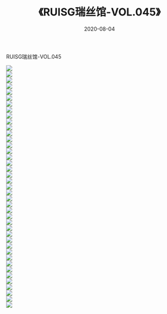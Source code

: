 ﻿---
layout: post
title:  《RUISG瑞丝馆-VOL.045》
date:   2020-08-04
img: http://img.660000.xyz/Sharelink/网络美图/2020/RUISG瑞丝馆-VOL.045/000.jpg
categories: [美女, 清纯, 唯美]
---

RUISG瑞丝馆-VOL.045

  ![](http://img.660000.xyz/Sharelink/网络美图/2020/RUISG瑞丝馆-VOL.045/001.jpg) <br> ![](http://img.660000.xyz/Sharelink/网络美图/2020/RUISG瑞丝馆-VOL.045/002.jpg) <br> ![](http://img.660000.xyz/Sharelink/网络美图/2020/RUISG瑞丝馆-VOL.045/003.jpg) <br> ![](http://img.660000.xyz/Sharelink/网络美图/2020/RUISG瑞丝馆-VOL.045/004.jpg) <br> ![](http://img.660000.xyz/Sharelink/网络美图/2020/RUISG瑞丝馆-VOL.045/005.jpg) <br> ![](http://img.660000.xyz/Sharelink/网络美图/2020/RUISG瑞丝馆-VOL.045/006.jpg) <br> ![](http://img.660000.xyz/Sharelink/网络美图/2020/RUISG瑞丝馆-VOL.045/007.jpg) <br> ![](http://img.660000.xyz/Sharelink/网络美图/2020/RUISG瑞丝馆-VOL.045/008.jpg) <br> ![](http://img.660000.xyz/Sharelink/网络美图/2020/RUISG瑞丝馆-VOL.045/009.jpg) <br> ![](http://img.660000.xyz/Sharelink/网络美图/2020/RUISG瑞丝馆-VOL.045/010.jpg) <br> ![](http://img.660000.xyz/Sharelink/网络美图/2020/RUISG瑞丝馆-VOL.045/011.jpg) <br> ![](http://img.660000.xyz/Sharelink/网络美图/2020/RUISG瑞丝馆-VOL.045/012.jpg) <br> ![](http://img.660000.xyz/Sharelink/网络美图/2020/RUISG瑞丝馆-VOL.045/013.jpg) <br> ![](http://img.660000.xyz/Sharelink/网络美图/2020/RUISG瑞丝馆-VOL.045/014.jpg) <br> ![](http://img.660000.xyz/Sharelink/网络美图/2020/RUISG瑞丝馆-VOL.045/015.jpg) <br> ![](http://img.660000.xyz/Sharelink/网络美图/2020/RUISG瑞丝馆-VOL.045/016.jpg) <br> ![](http://img.660000.xyz/Sharelink/网络美图/2020/RUISG瑞丝馆-VOL.045/017.jpg) <br> ![](http://img.660000.xyz/Sharelink/网络美图/2020/RUISG瑞丝馆-VOL.045/018.jpg) <br> ![](http://img.660000.xyz/Sharelink/网络美图/2020/RUISG瑞丝馆-VOL.045/019.jpg) <br> ![](http://img.660000.xyz/Sharelink/网络美图/2020/RUISG瑞丝馆-VOL.045/020.jpg) <br> ![](http://img.660000.xyz/Sharelink/网络美图/2020/RUISG瑞丝馆-VOL.045/021.jpg) <br> ![](http://img.660000.xyz/Sharelink/网络美图/2020/RUISG瑞丝馆-VOL.045/022.jpg) <br> ![](http://img.660000.xyz/Sharelink/网络美图/2020/RUISG瑞丝馆-VOL.045/023.jpg) <br> ![](http://img.660000.xyz/Sharelink/网络美图/2020/RUISG瑞丝馆-VOL.045/024.jpg) <br> ![](http://img.660000.xyz/Sharelink/网络美图/2020/RUISG瑞丝馆-VOL.045/025.jpg) <br> ![](http://img.660000.xyz/Sharelink/网络美图/2020/RUISG瑞丝馆-VOL.045/026.jpg) <br> ![](http://img.660000.xyz/Sharelink/网络美图/2020/RUISG瑞丝馆-VOL.045/027.jpg) <br> ![](http://img.660000.xyz/Sharelink/网络美图/2020/RUISG瑞丝馆-VOL.045/028.jpg) <br> ![](http://img.660000.xyz/Sharelink/网络美图/2020/RUISG瑞丝馆-VOL.045/029.jpg) <br> ![](http://img.660000.xyz/Sharelink/网络美图/2020/RUISG瑞丝馆-VOL.045/030.jpg) <br> ![](http://img.660000.xyz/Sharelink/网络美图/2020/RUISG瑞丝馆-VOL.045/031.jpg) <br> ![](http://img.660000.xyz/Sharelink/网络美图/2020/RUISG瑞丝馆-VOL.045/032.jpg) <br> ![](http://img.660000.xyz/Sharelink/网络美图/2020/RUISG瑞丝馆-VOL.045/033.jpg) <br> ![](http://img.660000.xyz/Sharelink/网络美图/2020/RUISG瑞丝馆-VOL.045/034.jpg) <br> ![](http://img.660000.xyz/Sharelink/网络美图/2020/RUISG瑞丝馆-VOL.045/035.jpg) <br> ![](http://img.660000.xyz/Sharelink/网络美图/2020/RUISG瑞丝馆-VOL.045/036.jpg) <br> ![](http://img.660000.xyz/Sharelink/网络美图/2020/RUISG瑞丝馆-VOL.045/037.jpg) <br> ![](http://img.660000.xyz/Sharelink/网络美图/2020/RUISG瑞丝馆-VOL.045/038.jpg) <br> ![](http://img.660000.xyz/Sharelink/网络美图/2020/RUISG瑞丝馆-VOL.045/039.jpg) <br> ![](http://img.660000.xyz/Sharelink/网络美图/2020/RUISG瑞丝馆-VOL.045/040.jpg) <br> ![](http://img.660000.xyz/Sharelink/网络美图/2020/RUISG瑞丝馆-VOL.045/041.jpg) <br>